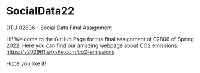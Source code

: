 # SocialData22
DTU 02806 - Social Data Final Assignment

Hi!
Welcome to the GitHub Page for the final assignment of 02806 of Spring 2022.
Here you can find our amazing webpage about CO2 emissions: https://s202961.wixsite.com/co2-emissions

Hope you like it!
